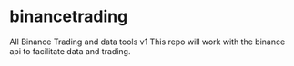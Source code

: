 # binancetrading
All Binance Trading and data tools v1
This repo will work with the binance api to facilitate data and trading.